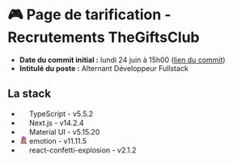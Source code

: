 # 🎮 Page de tarification - Recrutements TheGiftsClub
* **Date du commit initial :** lundi 24 juin à 15h00 ([lien du commit](https://github.com/simonpct/thegiftsclub-pricing-page/commit/e68ad2c597b3313d45b37c42750ced7dbd218921))
* **Intitulé du poste :** Alternant Développeur Fullstack

## La stack
* <img src="https://upload.wikimedia.org/wikipedia/commons/thumb/4/4c/Typescript_logo_2020.svg/240px-Typescript_logo_2020.svg.png" width="15" height="15" /> TypeScript - v5.5.2
* <img src="https://marcbruederlin.gallerycdn.vsassets.io/extensions/marcbruederlin/next-icons/0.0.4/1710496760165/Microsoft.VisualStudio.Services.Icons.Default" width="15" height="15" /> Next.js - v14.2.4
* <img src="https://static-00.iconduck.com/assets.00/material-ui-icon-2048x1626-on580ia9.png" width="15" height="15" /> Material UI - v5.15.20
* <img src="https://raw.githubusercontent.com/emotion-js/emotion/main/emotion.png" width="15" height="15" /> emotion - v11.11.5
* <img src="https://cdn-icons-png.flaticon.com/512/9114/9114573.png" width="15" height="15" /> react-confetti-explosion - v2.1.2
